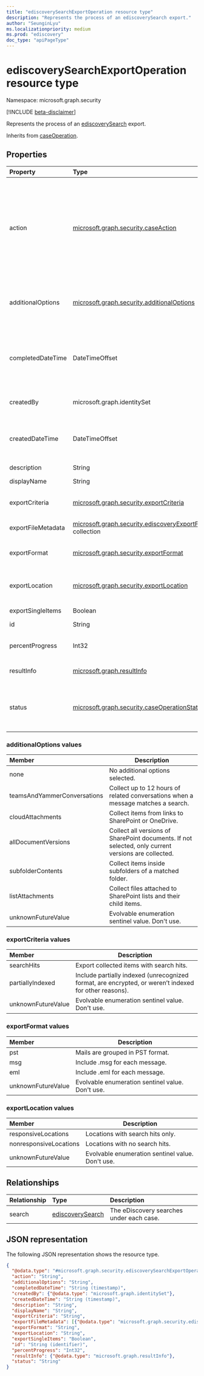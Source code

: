 ```yaml
---
title: "ediscoverySearchExportOperation resource type"
description: "Represents the process of an ediscoverySearch export."
author: "SeunginLyu"
ms.localizationpriority: medium
ms.prod: "ediscovery"
doc_type: "apiPageType"
---
```


# ediscoverySearchExportOperation resource type

Namespace: microsoft.graph.security

[!INCLUDE [beta-disclaimer](../../includes/beta-disclaimer.md)]

Represents the process of an [ediscoverySearch](../resources/security-ediscoverysearch.md) export.

Inherits from [caseOperation](../resources/security-caseoperation.md).

## Properties

|Property|Type|Description|
|:---|:---|:---|
|action|[microsoft.graph.security.caseAction](../resources/security-caseoperation.md#caseaction-values)| The type of action the operation represents. Possible values are: `contentExport`,  `applyTags`, `convertToPdf`, `index`, `estimateStatistics`, `addToReviewSet`, `holdUpdate`,       `unknownFutureValue`, `purgeData`, `exportReport`, `exportResult`. You must use the `Prefer: include-unknown-enum-members` request header to get the following values from this [evolvable enum](/graph/best-practices-concept#handling-future-members-in-evolvable-enumerations): `purgeData`, `exportReport`, `exportResult`. Inherited from [microsoft.graph.security.caseOperation](../resources/security-caseoperation.md).|
|additionalOptions|[microsoft.graph.security.additionalOptions](../resources/security-ediscoverysearchexportoperation.md#additionaloptions-values)| The additional items to include in the export. The possible values are: `none`, `teamsAndYammerConversations`, `cloudAttachments`, `allDocumentVersions`, `subfolderContents`, `listAttachments`, `unknownFutureValue`.|
|completedDateTime|DateTimeOffset|The date and time when the operation was completed. The timestamp type represents date and time information using ISO 8601 format and is always in UTC. For example, midnight UTC on Jan 1, 2014 is `2014-01-01T00:00:00Z`. Inherited from [microsoft.graph.security.caseOperation](../resources/security-caseoperation.md).|
|createdBy|microsoft.graph.identitySet|The user that created the operation. Inherited from [microsoft.graph.security.caseOperation](../resources/security-caseoperation.md).|
|createdDateTime|DateTimeOffset|The date and time when the operation was created. The timestamp type represents date and time information using ISO 8601 format and is always in UTC. Inherited from [microsoft.graph.security.caseOperation](../resources/security-caseoperation.md).|
|description|String|The name of export provided by user.|
|displayName|String|The description of the export by the user.|
|exportCriteria|[microsoft.graph.security.exportCriteria](../resources/security-ediscoverysearchexportoperation.md#exportcriteria-values)|Items to be included in the export. The possible values are: `searchHits`, `partiallyIndexed`, `unknownFutureValue`.|
|exportFileMetadata|[microsoft.graph.security.ediscoveryExportFileMetadata](../resources/security-ediscoveryexportfilemetadata.md) collection|Contains the properties for an export file metadata, including **downloadUrl**, **fileName**, and **size**.|
|exportFormat|[microsoft.graph.security.exportFormat](../resources/security-ediscoverysearchexportoperation.md#exportformat-values)|Format of the emails of the export. The possible values are: `pst`, `msg`, `eml`, `unknownFutureValue`.|
|exportLocation|[microsoft.graph.security.exportLocation](../resources/security-ediscoverysearchexportoperation.md#exportlocation-values)| Locations to be included in the search. The possible values are: `responsiveLocations`, `nonresponsiveLocations`, `unknownFutureValue`.|
|exportSingleItems|Boolean|Export single items.|
|id|String| The ID for the operation. Read-only. Inherited from [microsoft.graph.entity](../resources/entity.md).|
|percentProgress|Int32|The progress of the operation. Inherited from [microsoft.graph.security.caseOperation](../resources/security-caseoperation.md).|
|resultInfo|[microsoft.graph.resultInfo](../resources/resultinfo.md)|Contains success and failure-specific result information. Inherited from [microsoft.graph.security.caseOperation](../resources/security-caseoperation.md).|
|status|[microsoft.graph.security.caseOperationStatus](../resources/security-caseoperation.md#caseoperationstatus-values)| The status of the case operation. The possible values are: `notStarted`, `submissionFailed`, `running`, `succeeded`, `partiallySucceeded`, `failed`, `unknownFutureValue`. Inherited from [microsoft.graph.security.caseOperation](../resources/security-caseoperation.md).|

### additionalOptions values

|Member|Description|
|:----|-----------|
| none                        | No additional options selected.|
| teamsAndYammerConversations | Collect up to 12 hours of related conversations when a message matches a search.|
| cloudAttachments           | Collect items from links to SharePoint or OneDrive.|
| allDocumentVersions         | Collect all versions of SharePoint documents. If not selected, only current versions are collected.|
| subfolderContents           | Collect items inside subfolders of a matched folder.|
| listAttachments             | Collect files attached to SharePoint lists and their child items.|
| unknownFutureValue | Evolvable enumeration sentinel value. Don't use. |

### exportCriteria values

|Member|Description|
|:----|-----------|
| searchHits | Export collected items with search hits.|
| partiallyIndexed | Include partially indexed (unrecognized format, are encrypted, or weren’t indexed for other reasons).|
| unknownFutureValue | Evolvable enumeration sentinel value. Don't use. |

### exportFormat values

|Member|Description|
|:----|-----------|
| pst | Mails are grouped in PST format. |
| msg | Include .msg for each message.        |
| eml | Include .eml for each message.        |
| unknownFutureValue | Evolvable enumeration sentinel value. Don't use. |

### exportLocation values

|Member|Description|
|:----|-----------|
| responsiveLocations    | Locations with search hits only.|
| nonresponsiveLocations | Locations with no search hits.|
| unknownFutureValue | Evolvable enumeration sentinel value. Don't use. |

## Relationships

|Relationship|Type|Description|
|:---|:---|:---|
|search|[ediscoverySearch](../resources/security-ediscoverysearch.md)|The eDiscovery searches under each case.|

## JSON representation
The following JSON representation shows the resource type.
<!-- {
  "blockType": "resource",
  "keyProperty": "id",
  "@odata.type": "microsoft.graph.security.ediscoverySearchExportOperation",
  "baseType": "microsoft.graph.security.caseOperation",
  "openType": false
}
-->
``` json
{
  "@odata.type": "#microsoft.graph.security.ediscoverySearchExportOperation",
  "action": "String",
  "additionalOptions": "String",
  "completedDateTime": "String (timestamp)",
  "createdBy": {"@odata.type": "microsoft.graph.identitySet"},
  "createdDateTime": "String (timestamp)",
  "description": "String",
  "displayName": "String",
  "exportCriteria": "String",
  "exportFileMetadata": [{"@odata.type": "microsoft.graph.security.ediscoveryExportFileMetadata"}],
  "exportFormat": "String",
  "exportLocation": "String",
  "exportSingleItems": "Boolean",
  "id": "String (identifier)",
  "percentProgress": "Int32",
  "resultInfo": {"@odata.type": "microsoft.graph.resultInfo"},
  "status": "String"
}
```

